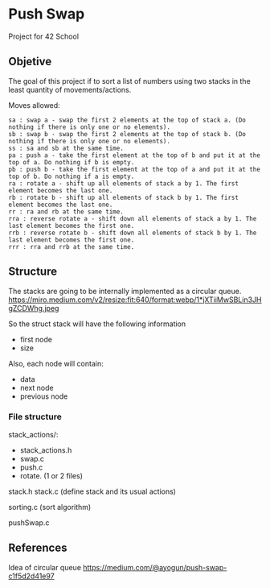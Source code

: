 # Push Swap
Project for 42 School

## Objetive
The goal of this project if to sort a list of numbers using two stacks in the least quantity of movements/actions.

Moves allowed:

    sa : swap a - swap the first 2 elements at the top of stack a. (Do nothing if there is only one or no elements).
    sb : swap b - swap the first 2 elements at the top of stack b. (Do nothing if there is only one or no elements).
    ss : sa and sb at the same time.
    pa : push a - take the first element at the top of b and put it at the top of a. Do nothing if b is empty.
    pb : push b - take the first element at the top of a and put it at the top of b. Do nothing if a is empty.
    ra : rotate a - shift up all elements of stack a by 1. The first element becomes the last one.
    rb : rotate b - shift up all elements of stack b by 1. The first element becomes the last one.
    rr : ra and rb at the same time.
    rra : reverse rotate a - shift down all elements of stack a by 1. The last element becomes the first one.
    rrb : reverse rotate b - shift down all elements of stack b by 1. The last element becomes the first one.
    rrr : rra and rrb at the same time.

## Structure
The stacks are going to be internally implemented as a circular queue.
https://miro.medium.com/v2/resize:fit:640/format:webp/1*jXTiiMwSBLin3JHgZCDWhg.jpeg

So the struct stack will have the following information
- first node
- size

Also, each node will contain:
- data
- next node
- previous node

### File structure
stack_actions/:
- stack_actions.h
- swap.c
- push.c
- rotate. (1 or 2 files)

stack.h
stack.c (define stack and its usual actions)

sorting.c (sort algorithm)

pushSwap.c

## References
Idea of circular queue https://medium.com/@ayogun/push-swap-c1f5d2d41e97

